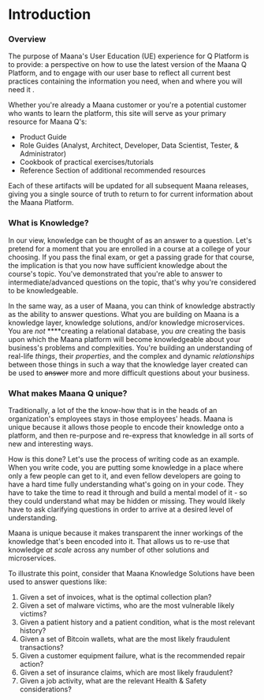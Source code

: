 # Introduction

### Overview

The purpose of Maana's User Education \(UE\) experience for Q Platform is to provide: a perspective on how to use the latest version of the Maana Q Platform, and to engage with our user base to reflect all current best practices containing the information you need, when and where you will need it . 

Whether you're already a Maana customer or you're a potential customer who wants to learn the platform, this site will serve as your primary resource for Maana Q's: 

* Product Guide
* Role Guides \(Analyst, Architect, Developer, Data Scientist, Tester, & Administrator\)
* Cookbook of practical exercises/tutorials
* Reference Section of additional recommended resources

Each of these artifacts will be updated for all subsequent Maana releases, giving you a single source of truth to return to for current information about the Maana Platform.

### What is Knowledge?

In our view, knowledge can be thought of as an answer to a question. Let's pretend for a moment that you are enrolled in a course at a college of your choosing. If you pass the final exam, or get a passing grade for that course, the implication is that you now have sufficient knowledge about the course's topic. You've demonstrated that you're able to answer to intermediate/advanced questions on the topic, that's why you're considered to be knowledgeable.

In the same way, as a user of Maana, you can think of knowledge abstractly as the ability to answer questions. What you are building on Maana is a knowledge layer, knowledge solutions, and/or knowledge microservices. You are _not_ ****creating a relational database, you _are_ creating the basis upon which the Maana platform will become knowledgeable about your business's problems and complexities. You're building an understanding of real-life _things_, their _properties_, and the complex and dynamic _relationships_ between those things in such a way that the knowledge layer created can be used to ~~answer~~ more and more difficult questions about your business.

### What makes Maana Q unique?

Traditionally, a lot of the the know-how that is in the heads of an organization's employees stays in those employees' heads. Maana is unique because it allows those people to encode their knowledge onto a platform, and then re-purpose and re-express that knowledge in all sorts of new and interesting ways.

How is this done? Let's use the process of writing code as an example. When you write code, you are putting some knowledge in a place where only a few people can get to it, and even fellow developers are going to have a hard time fully understanding what's going on in your code. They have to take the time to read it through and build a mental model of it - so they could understand what may be hidden or missing. They would likely have to ask clarifying questions in order to arrive at a desired level of understanding.

Maana is unique because it makes transparent the inner workings of the knowledge that's been encoded into it. That allows us to  re-use that knowledge _at scale_ across any number of other solutions and microservices. 

To illustrate this point, consider that Maana Knowledge Solutions have been used to answer questions like:

1. Given a set of invoices, what is the optimal collection plan?
2. Given a set of malware victims, who are the most vulnerable likely victims?
3. Given a patient history and a patient condition, what is the most relevant history?
4. Given a set of Bitcoin wallets, what are the most likely fraudulent transactions?
5. Given a customer equipment failure, what is the recommended repair action?
6. Given a set of insurance claims, which are most likely fraudulent?
7. Given a job activity, what are the relevant Health & Safety considerations?

